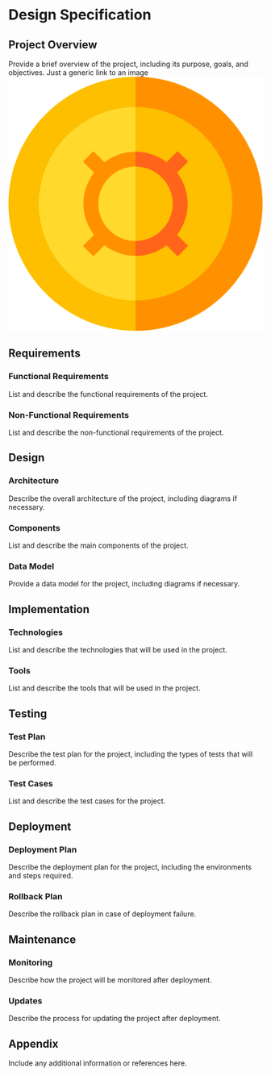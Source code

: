 # Design Specification

## Project Overview
Provide a brief overview of the project, including its purpose, goals, and objectives.
Just a generic link to an image ![generic](Spec-1-media/generic.png)

## Requirements
### Functional Requirements
List and describe the functional requirements of the project.

### Non-Functional Requirements
List and describe the non-functional requirements of the project.

## Design
### Architecture
Describe the overall architecture of the project, including diagrams if necessary.

### Components
List and describe the main components of the project.

### Data Model
Provide a data model for the project, including diagrams if necessary.

## Implementation
### Technologies
List and describe the technologies that will be used in the project.

### Tools
List and describe the tools that will be used in the project.

## Testing
### Test Plan
Describe the test plan for the project, including the types of tests that will be performed.

### Test Cases
List and describe the test cases for the project.

## Deployment
### Deployment Plan
Describe the deployment plan for the project, including the environments and steps required.

### Rollback Plan
Describe the rollback plan in case of deployment failure.

## Maintenance
### Monitoring
Describe how the project will be monitored after deployment.

### Updates
Describe the process for updating the project after deployment.

## Appendix
Include any additional information or references here.
